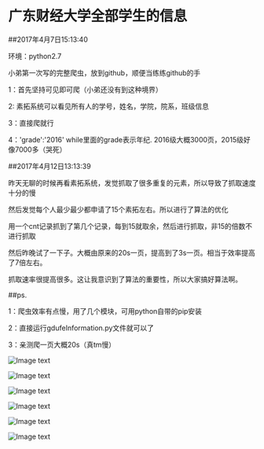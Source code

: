 # 广东财经大学全部学生的信息

##2017年4月7日15:13:40

环境：python2.7

小弟第一次写的完整爬虫，放到github，顺便当练练github的手

1：首先坚持可见即可爬（小弟还没有到这种境界）

2: 素拓系统可以看见所有人的学号，姓名，学院，院系，班级信息

3：直接爬就行

4：'grade':'2016' while里面的grade表示年纪. 2016级大概3000页，2015级好像7000多（哭死）



##2017年4月12日13:13:39

昨天无聊的时候再看素拓系统，发觉抓取了很多重复的元素，所以导致了抓取速度十分的慢

然后发觉每个人最少最少都申请了15个素拓左右。所以进行了算法的优化

用一个cnt记录抓到了第几个记录，每到15就取余，然后进行抓取，非15的倍数不进行抓取

然后昨晚试了一下子。大概由原来的20s一页，提高到了3s一页。相当于效率提高了7倍左右。

抓取速率很提高很多。这让我意识到了算法的重要性，所以大家搞好算法啊。

##ps.

1：爬虫效率有点慢，用了几个模块，可用python自带的pip安装

2：直接运行gdufeInformation.py文件就可以了

3：亲测爬一页大概20s（真tm慢）

![Image text](https://github.com/wenbochang888/gdufeInformation/blob/master/0.png)

![Image text](https://github.com/wenbochang888/gdufeInformation/blob/master/1.png)

![Image text](https://github.com/wenbochang888/gdufeInformation/blob/master/2.png)

![Image text](https://github.com/wenbochang888/GdufeInformation/blob/master/3.png)

![Image text](https://github.com/wenbochang888/GdufeInformation/blob/master/4.png)

![Image text](https://github.com/wenbochang888/GdufeInformation/blob/master/5.png)